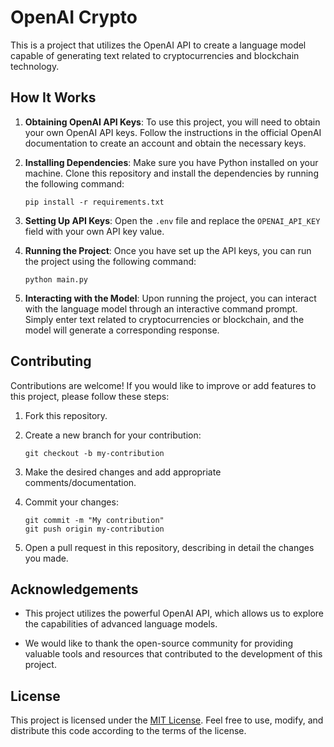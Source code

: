 # OpenAI Crypto

This is a project that utilizes the OpenAI API to create a language model capable of generating text related to cryptocurrencies and blockchain technology.

## How It Works

1. **Obtaining OpenAI API Keys**: To use this project, you will need to obtain your own OpenAI API keys. Follow the instructions in the official OpenAI documentation to create an account and obtain the necessary keys.

2. **Installing Dependencies**: Make sure you have Python installed on your machine. Clone this repository and install the dependencies by running the following command:
   ```
   pip install -r requirements.txt
   ```

3. **Setting Up API Keys**: Open the `.env` file and replace the `OPENAI_API_KEY` field with your own API key value.

4. **Running the Project**: Once you have set up the API keys, you can run the project using the following command:
   ```
   python main.py
   ```

5. **Interacting with the Model**: Upon running the project, you can interact with the language model through an interactive command prompt. Simply enter text related to cryptocurrencies or blockchain, and the model will generate a corresponding response.

## Contributing

Contributions are welcome! If you would like to improve or add features to this project, please follow these steps:

1. Fork this repository.

2. Create a new branch for your contribution:
   ```
   git checkout -b my-contribution
   ```

3. Make the desired changes and add appropriate comments/documentation.

4. Commit your changes:
   ```
   git commit -m "My contribution"
   git push origin my-contribution
   ```

5. Open a pull request in this repository, describing in detail the changes you made.

## Acknowledgements

- This project utilizes the powerful OpenAI API, which allows us to explore the capabilities of advanced language models.

- We would like to thank the open-source community for providing valuable tools and resources that contributed to the development of this project.

## License

This project is licensed under the [MIT License](LICENSE). Feel free to use, modify, and distribute this code according to the terms of the license.
